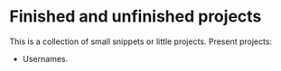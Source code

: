 # Finished and unfinished projects

This is a collection of small snippets or little projects.
Present projects:
- Usernames.
